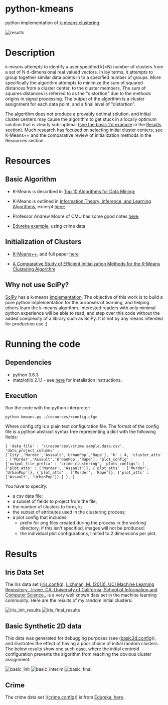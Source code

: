 # python-kmeans
python implementation of [k-means clustering](https://en.wikipedia.org/wiki/K-means_clustering).

![results](https://github.com/tofti/python-kmeans/blob/master/examples/crime.gif "Crime Example")

# Description
k-means attempts to identify a user specified k(<N) number of clusters from a set of N d-dimensional real valued vectors. In lay terms, it attempts to group together similar data points in to a specified number of groups. More specifically the algorithm attempts to minimize the sum of squared distances from a cluster center, to the cluster members. The sum of squares distances is referred to as the "distortion" due to the methods origins in signal processing. The output of the algorithm is a cluster assignment for each data point, and a final level of "distortion". 

The algorithm does not produce a provably optimal solution, and initial cluster centers may cause the algorithm to get stuck in a locally optimum solution that is clearly sub-optimal ([see the basic 2d example](#basic-synthetic-2d-data) in the [Results](#results) section). Much research has focused on selecting initial cluster centers, see K-Means++ and the comparative review of initialization methods in the Resources section.
 
# Resources

## Basic Algorithm 
+ K-Means is described in [Top 10 Algorithms for Data Mining](https://atasehir.bel.tr/Content/Yuklemeler/Dokuman/Dokuman3_4.pdf);

+ K-Means is outlined in [Information Theory, Inference, and Learning Algorithms](http://www.inference.org.uk/mackay/itila/book.html), excerpt [here](http://www.inference.org.uk/mackay/itprnn/ps/284.292.pdf);

+ Professor Andrew Moore of CMU has some good notes [here](https://www.autonlab.org/_media/tutorials/kmeans11.pdf);

+ [Edureka example](https://www.edureka.co/blog/implementing-kmeans-clustering-on-the-crime-dataset/), using crime data

## Initialization of Clusters
+ [K-Means++](https://en.wikipedia.org/wiki/K-means%2B%2B), and full paper [here](http://ilpubs.stanford.edu:8090/778/1/2006-13.pdf)

+ [A Comparative Study of Efficient Initialization Methods for the K-Means
Clustering Algorithm](https://arxiv.org/pdf/1209.1960.pdf)

## Why not use SciPy?
[SciPy](https://scipy.org/) has a k-means [implementation](https://docs.scipy.org/doc/scipy/reference/cluster.vq.html). The objective of this work is to build a pure python implementation for the purposes of learning, and helping others learn the k-means algorithm. Interested readers with only minimal python experience will be able to read, and step over this code without the added complexity of a library such as SciPy. It is not by any means intended for production use :)

# Running the code

## Dependencies
+ python 3.6.3
+ matplotlib 2.1.1 - see [here](https://matplotlib.org/users/installing.html) for installation instructions.

## Execution
Run the code with the python interpreter: 

```python kmeans.py ./resources/<config.cfg>```

Where config.cfg is a plain text configuration file. The format of the config file is a python abstract syntax tree representing a dict with the following fields:

``
{
   'data_file' : '\\resources\\crime.sample.data.csv',
   'data_project_columns' : ['City','Murder','Assault','UrbanPop','Rape'],
   'k' : 4,
   'cluster_atts' : ['Murder','Assault','UrbanPop','Rape'],
   'plot_config' :
    {'output_file_prefix' : 'crime_clustering',
     'plots_configs': [
        {'plot_atts' : ['Murder', 'Assault']},
        {'plot_atts' : ['Murder', 'UrbanPop']},
        {'plot_atts' : ['Murder', 'Rape']},
        {'plot_atts' : ['Assault', 'UrbanPop']}
     ]
   },
}
``

You have to specify:
 + a csv data file;
 + a subset of fields to project from the file;
 + the number of clusters to form, k;
 + the subset of attributes used in the clustering process;
 + a plot config that includes
    + prefix for png files created during the process in the working directory, if this isn't specified, images will not be produced;
    + the individual plot configurations, limited to 2 dimensions per plot.

 
# Results

## Iris Data Set
The Iris data set ([iris.config](resources/iris.config)), [Lichman, M. (2013). UCI Machine Learning Repository . Irvine, CA: University of California, School of Information and Computer Science.](http://archive.ics.uci.edu/ml), is a very well known data set in the machine learning community. Here are the results of my random initial clusters:

![iris_init_results](https://github.com/tofti/python-kmeans/blob/master/results/iris0.png "Iris Initial")
![iris_final_results](https://github.com/tofti/python-kmeans/blob/master/results/iris11.png "Iris Final")

## Basic Synthetic 2D data
This data was generated for debugging purposes (see ([basic2d.config](resources/basic2d.config))), and illustrates the effect of having a poor choice of initial random clusters. The below results show one such case, where the initial centroid configuration prevents the algorithm from reaching the obvious cluster assignment:

![basic_init](https://github.com/tofti/python-kmeans/blob/master/results/basic_clustering0.png "Basic Initial")
![basic_interim](https://github.com/tofti/python-kmeans/blob/master/results/basic_clustering1.png "Basic Interim")
![basic_final](https://github.com/tofti/python-kmeans/blob/master/results/basic_clustering2.png "Basic Interim")

## Crime
The crime data set (([crime.config](resources/crime.config))) is from [Edureka, here](https://www.edureka.co/blog/implementing-kmeans-clustering-on-the-crime-dataset/).
    



